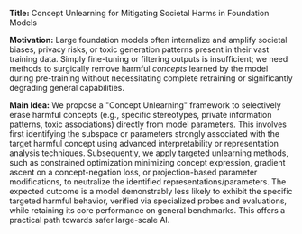 **Title:** Concept Unlearning for Mitigating Societal Harms in Foundation Models

**Motivation:** Large foundation models often internalize and amplify societal biases, privacy risks, or toxic generation patterns present in their vast training data. Simply fine-tuning or filtering outputs is insufficient; we need methods to surgically remove harmful *concepts* learned by the model during pre-training without necessitating complete retraining or significantly degrading general capabilities.

**Main Idea:** We propose a "Concept Unlearning" framework to selectively erase harmful concepts (e.g., specific stereotypes, private information patterns, toxic associations) directly from model parameters. This involves first identifying the subspace or parameters strongly associated with the target harmful concept using advanced interpretability or representation analysis techniques. Subsequently, we apply targeted unlearning methods, such as constrained optimization minimizing concept expression, gradient ascent on a concept-negation loss, or projection-based parameter modifications, to neutralize the identified representations/parameters. The expected outcome is a model demonstrably less likely to exhibit the specific targeted harmful behavior, verified via specialized probes and evaluations, while retaining its core performance on general benchmarks. This offers a practical path towards safer large-scale AI.